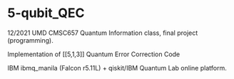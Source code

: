# 5-qubit_QEC
12/2021 UMD CMSC657 Quantum Information class, final project (programming).

Implementation of [[5,1,3]] Quantum Error Correction Code

IBM ibmq_manila (Falcon r5.11L) + qiskit/IBM Quantum Lab online platform.
